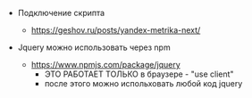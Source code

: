 -   Подключение скрипта

    -   https://geshov.ru/posts/yandex-metrika-next/

-   Jquery можно использовать через npm
    -   https://www.npmjs.com/package/jquery
        - ЭТО РАБОТАЕТ ТОЛЬКО в браузере - "use client"
        - после этого можно испольховать любой код jquery
